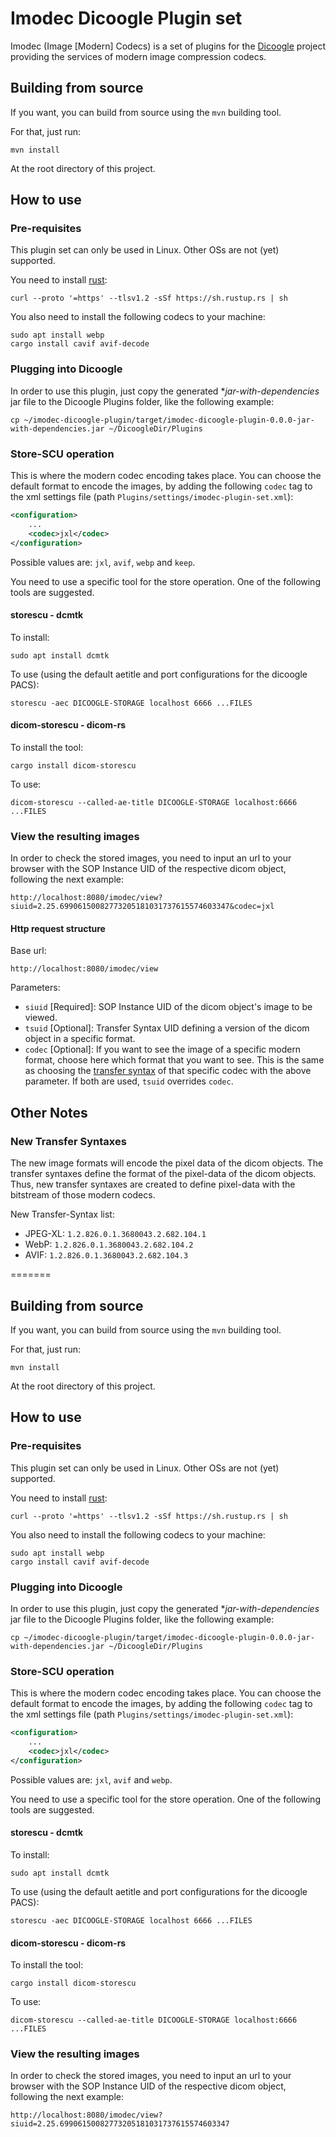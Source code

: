 # Imodec Dicoogle Plugin set
Imodec (Image [Modern] Codecs) is a set of plugins
for the [Dicoogle](https://github.com/bioinformatics-ua/dicoogle/)
project providing the services of modern image compression codecs.

## Building from source
If you want, you can build from source using the `mvn`
building tool.

For that, just run:
```shell
mvn install
```

At the root directory of this project.

## How to use

### Pre-requisites

This plugin set can only be used in Linux.
Other OSs are not (yet) supported.

You need to install
[rust](https://www.rust-lang.org/tools/install):
```shell
curl --proto '=https' --tlsv1.2 -sSf https://sh.rustup.rs | sh
```

You also need to install the following codecs
to your machine:
```shell
sudo apt install webp
cargo install cavif avif-decode
```

### Plugging into Dicoogle

In order to use this plugin, just copy the generated
*_jar-with-dependencies_ jar file to the Dicoogle
Plugins folder, like the following example:

```shell
cp ~/imodec-dicoogle-plugin/target/imodec-dicoogle-plugin-0.0.0-jar-with-dependencies.jar ~/DicoogleDir/Plugins
```

### Store-SCU operation

This is where the modern codec encoding takes place.
You can choose the default format to encode
the images, by adding the following `codec` tag to the
xml settings file (path `Plugins/settings/imodec-plugin-set.xml`):
```xml
<configuration>
    ...
    <codec>jxl</codec>
</configuration>
```
Possible values are: `jxl`, `avif`, `webp` and `keep`.


You need to use a specific tool for the store operation.
One of the following tools are suggested.

#### storescu - dcmtk
To install:
```shell
sudo apt install dcmtk
```

To use (using the default aetitle and
port configurations for the dicoogle PACS):
```shell
storescu -aec DICOOGLE-STORAGE localhost 6666 ...FILES
```

#### dicom-storescu - dicom-rs

To install the tool:
```shell
cargo install dicom-storescu
```

To use:
```shell
dicom-storescu --called-ae-title DICOOGLE-STORAGE localhost:6666 ...FILES
```

### View the resulting images
In order to check the stored images, you need to
input an url to your browser with the
SOP Instance UID of the respective dicom object,
following the next example:
```http request
http://localhost:8080/imodec/view?siuid=2.25.69906150082773205181031737615574603347&codec=jxl
```

#### Http request structure
Base url:
```http request
http://localhost:8080/imodec/view
```

Parameters:
 * `siuid` [Required]: SOP Instance UID of the dicom object's image to be viewed.
 * `tsuid` [Optional]: Transfer Syntax UID defining a version of the dicom object in a specific format.
 * `codec` [Optional]: If you want to see the image of a specific modern format, choose here which format that 
you want to see. This is the same as choosing the [transfer syntax](#new-transfer-syntaxes) of that specific codec with the
above parameter. If both are used, `tsuid` overrides `codec`.


## Other Notes

### New Transfer Syntaxes

The new image formats will encode the pixel data of the dicom objects.
The transfer syntaxes define the format of the pixel-data of the dicom objects.
Thus, new transfer syntaxes are created to define pixel-data with the bitstream of those modern codecs.

New Transfer-Syntax list:
 * JPEG-XL: `1.2.826.0.1.3680043.2.682.104.1`
 * WebP: `1.2.826.0.1.3680043.2.682.104.2`
 * AVIF: `1.2.826.0.1.3680043.2.682.104.3`

=======


## Building from source
If you want, you can build from source using the `mvn`
building tool.

For that, just run:
```shell
mvn install
```

At the root directory of this project.

## How to use

### Pre-requisites

This plugin set can only be used in Linux.
Other OSs are not (yet) supported.

You need to install
[rust](https://www.rust-lang.org/tools/install):
```shell
curl --proto '=https' --tlsv1.2 -sSf https://sh.rustup.rs | sh
```

You also need to install the following codecs
to your machine:
```shell
sudo apt install webp
cargo install cavif avif-decode
```

### Plugging into Dicoogle

In order to use this plugin, just copy the generated
*_jar-with-dependencies_ jar file to the Dicoogle
Plugins folder, like the following example:

```shell
cp ~/imodec-dicoogle-plugin/target/imodec-dicoogle-plugin-0.0.0-jar-with-dependencies.jar ~/DicoogleDir/Plugins
```

### Store-SCU operation

This is where the modern codec encoding takes place.
You can choose the default format to encode
the images, by adding the following `codec` tag to the
xml settings file (path `Plugins/settings/imodec-plugin-set.xml`):
```xml
<configuration>
    ...
    <codec>jxl</codec>
</configuration>
```
Possible values are: `jxl`, `avif` and `webp`.


You need to use a specific tool for the store operation.
One of the following tools are suggested.

#### storescu - dcmtk
To install:
```shell
sudo apt install dcmtk
```

To use (using the default aetitle and
port configurations for the dicoogle PACS):
```shell
storescu -aec DICOOGLE-STORAGE localhost 6666 ...FILES
```

#### dicom-storescu - dicom-rs

To install the tool:
```shell
cargo install dicom-storescu
```

To use:
```shell
dicom-storescu --called-ae-title DICOOGLE-STORAGE localhost:6666 ...FILES
```

### View the resulting images
In order to check the stored images, you need to
input an url to your browser with the
SOP Instance UID of the respective dicom object,
following the next example:
```
http://localhost:8080/imodec/view?siuid=2.25.69906150082773205181031737615574603347
```